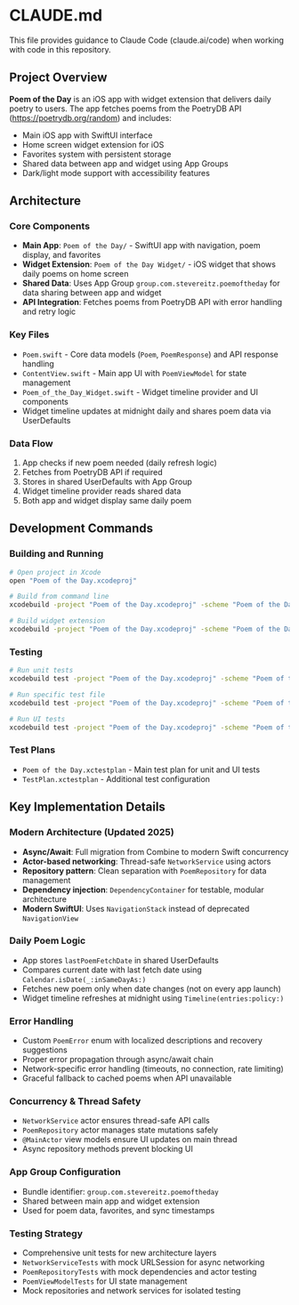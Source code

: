 # CLAUDE.md

This file provides guidance to Claude Code (claude.ai/code) when working with code in this repository.

## Project Overview

**Poem of the Day** is an iOS app with widget extension that delivers daily poetry to users. The app fetches poems from the PoetryDB API (https://poetrydb.org/random) and includes:

- Main iOS app with SwiftUI interface
- Home screen widget extension for iOS
- Favorites system with persistent storage
- Shared data between app and widget using App Groups
- Dark/light mode support with accessibility features

## Architecture

### Core Components

- **Main App**: `Poem of the Day/` - SwiftUI app with navigation, poem display, and favorites
- **Widget Extension**: `Poem of the Day Widget/` - iOS widget that shows daily poems on home screen
- **Shared Data**: Uses App Group `group.com.stevereitz.poemoftheday` for data sharing between app and widget
- **API Integration**: Fetches poems from PoetryDB API with error handling and retry logic

### Key Files

- `Poem.swift` - Core data models (`Poem`, `PoemResponse`) and API response handling
- `ContentView.swift` - Main app UI with `PoemViewModel` for state management
- `Poem_of_the_Day_Widget.swift` - Widget timeline provider and UI components
- Widget timeline updates at midnight daily and shares poem data via UserDefaults

### Data Flow

1. App checks if new poem needed (daily refresh logic)
2. Fetches from PoetryDB API if required
3. Stores in shared UserDefaults with App Group
4. Widget timeline provider reads shared data
5. Both app and widget display same daily poem

## Development Commands

### Building and Running
```bash
# Open project in Xcode
open "Poem of the Day.xcodeproj"

# Build from command line
xcodebuild -project "Poem of the Day.xcodeproj" -scheme "Poem of the Day" -configuration Debug build

# Build widget extension
xcodebuild -project "Poem of the Day.xcodeproj" -scheme "Poem of the Day WidgetExtension" -configuration Debug build
```

### Testing
```bash
# Run unit tests
xcodebuild test -project "Poem of the Day.xcodeproj" -scheme "Poem of the Day" -destination "platform=iOS Simulator,name=iPhone 15"

# Run specific test file
xcodebuild test -project "Poem of the Day.xcodeproj" -scheme "Poem of the Day" -only-testing:PoemTests -destination "platform=iOS Simulator,name=iPhone 15"

# Run UI tests
xcodebuild test -project "Poem of the Day.xcodeproj" -scheme "Poem of the Day" -only-testing:PoemUITests -destination "platform=iOS Simulator,name=iPhone 15"
```

### Test Plans
- `Poem of the Day.xctestplan` - Main test plan for unit and UI tests
- `TestPlan.xctestplan` - Additional test configuration

## Key Implementation Details

### Modern Architecture (Updated 2025)
- **Async/Await**: Full migration from Combine to modern Swift concurrency
- **Actor-based networking**: Thread-safe `NetworkService` using actors
- **Repository pattern**: Clean separation with `PoemRepository` for data management
- **Dependency injection**: `DependencyContainer` for testable, modular architecture
- **Modern SwiftUI**: Uses `NavigationStack` instead of deprecated `NavigationView`

### Daily Poem Logic
- App stores `lastPoemFetchDate` in shared UserDefaults
- Compares current date with last fetch date using `Calendar.isDate(_:inSameDayAs:)`
- Fetches new poem only when date changes (not on every app launch)
- Widget timeline refreshes at midnight using `Timeline(entries:policy:)`

### Error Handling
- Custom `PoemError` enum with localized descriptions and recovery suggestions
- Proper error propagation through async/await chain
- Network-specific error handling (timeouts, no connection, rate limiting)
- Graceful fallback to cached poems when API unavailable

### Concurrency & Thread Safety
- `NetworkService` actor ensures thread-safe API calls
- `PoemRepository` actor manages state mutations safely
- `@MainActor` view models ensure UI updates on main thread
- Async repository methods prevent blocking UI

### App Group Configuration
- Bundle identifier: `group.com.stevereitz.poemoftheday`  
- Shared between main app and widget extension
- Used for poem data, favorites, and sync timestamps

### Testing Strategy
- Comprehensive unit tests for new architecture layers
- `NetworkServiceTests` with mock URLSession for async networking
- `PoemRepositoryTests` with mock dependencies and actor testing
- `PoemViewModelTests` for UI state management
- Mock repositories and network services for isolated testing